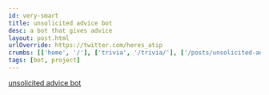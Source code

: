 ```yaml
---
id: very-smart
title: unsolicited advice bot
desc: a bot that gives advice
layout: post.html
urlOverride: https://twitter.com/heres_atip
crumbs: [['home', '/'], ['trivia', '/trivia/'], ['/posts/unsolicited-advice-bot']]
tags: [bot, project]
---
```


<a href="https://twitter.com/heres_atip">unsolicited advice bot</a>
